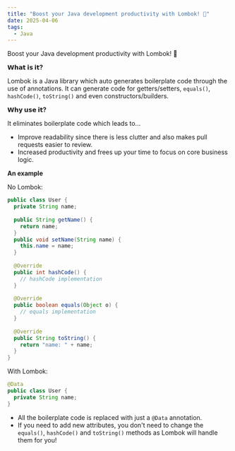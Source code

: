 ```yaml
---
title: "Boost your Java development productivity with Lombok! 🚀"
date: 2025-04-06
tags:
  - Java
---
```

Boost your Java development productivity with Lombok! 🚀

**𝗪𝗵𝗮𝘁 𝗶𝘀 𝗶𝘁?**

Lombok is a Java library which auto generates boilerplate code through the use of annotations.
It can generate code for getters/setters, `𝚎𝚚𝚞𝚊𝚕𝚜()`, `𝚑𝚊𝚜𝚑𝙲𝚘𝚍𝚎()`, `𝚝𝚘𝚂𝚝𝚛𝚒𝚗𝚐()` and even constructors/builders.

**𝗪𝗵𝘆 𝘂𝘀𝗲 𝗶𝘁?**

It eliminates boilerplate code which leads to...
- Improve readability since there is less clutter and also makes pull requests easier to review.
- Increased productivity and frees up your time to focus on core business logic.

**An example**

No Lombok:
```java
public class User {
  private String name;
  
  public String getName() {
    return name;
  }
  public void setName(String name) {
    this.name = name;
  }
  
  @Override
  public int hashCode() {
    // hashCode implementation
  }
  
  @Override
  public boolean equals(Object o) {
    // equals implementation
  }
  
  @Override
  public String toString() {
    return "name: " + name;
  }
}
```

With Lombok:
```java
@Data
public class User {
  private String name;
}
```
- All the boilerplate code is replaced with just a `@Data` annotation.
- If you need to add new attributes, you don't need to change the `equals()`, `hashCode()` and `toString()` methods as Lombok will handle them for you!